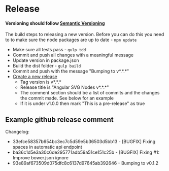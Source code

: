 # Release

#### Versioning should follow [Semantic Versioning](http://semver.org/)

The build steps to releasing a new version. Before you can do this you need to to make sure the node packages are up to date - ``` npm update ```

  * Make sure all tests pass - ``` gulp tdd ```
  * Commit and push all changes with a meaningful message
  * Update version in package.json
  * Build the dist folder -  ``` gulp build ```
  * Commit and push with the message "Bumping to v\*.\*.\*"
  * [Create a new release](https://github.com/Intellipharm/angular-svg-nodes/releases/new)
    * Tag version is v\*.\*.\*
    * Release title is "Angular SVG Nodes v\*.\*.\*"
    * The comment section should be a list of commits and the changes the commit made. See below for an example
    * If it is under v1.0.0 then mark "This is a pre-release" as true

## Example github release comment
Changelog:

  * 33efce58357b654bc3ec7c5d59e5b36503d5bb13 - [BUGFIX] Fixing spaces in automatic api endpoint
  * ba36c1d5e3a30c6de295771adb59a51ce151c25b - [BUGFIX] Fixing #1: Improve bower.json ignore
  * 93e89af673509d075dfc8c6137d97645ab392646 - Bumping to v0.1.2
